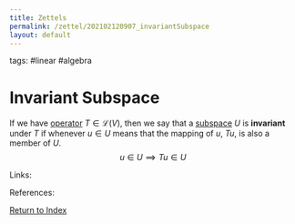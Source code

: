 ```yaml
---
title: Zettels
permalink: /zettel/202102120907_invariantSubspace
layout: default
---
```

tags: #linear #algebra

# Invariant Subspace

If we have [operator](202102082104_operatorDefinition) $T \in \mathcal{L}(V)$, then we say that a 
[subspace](202102061429_subspaceDefinition) $U$ is **invariant** under $T$ if whenever $u \in U$ means that the mapping of $u$,
$Tu$, is also a member of $U$.
$$
u \in U \implies Tu \in U
$$

Links: 

References: 

[Return to Index](index)